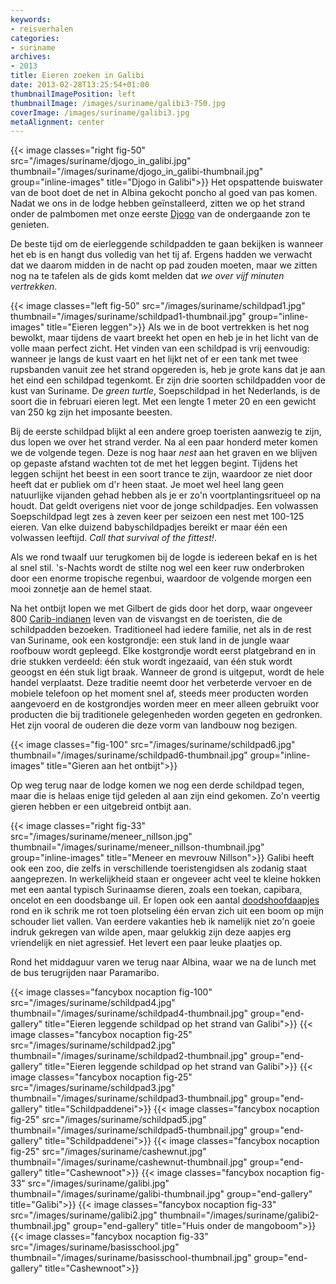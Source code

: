 ```yaml
---
keywords:
- reisverhalen
categories:
- suriname
archives:
- 2013
title: Eieren zoeken in Galibi
date: 2013-02-28T13:25:54+01:00
thumbnailImagePosition: left
thumbnailImage: /images/suriname/galibi3-750.jpg
coverImage: /images/suriname/galibi3.jpg
metaAlignment: center
---
```

{{< image classes="right fig-50" src="/images/suriname/djogo_in_galibi.jpg" thumbnail="/images/suriname/djogo_in_galibi-thumbnail.jpg" group="inline-images" title="Djogo in Galibi">}}
Het opspattende buiswater van de boot doet de net in Albina gekocht poncho al goed van pas komen. Nadat we ons in de lodge hebben geïnstalleerd, zitten we op het strand onder de palmbomen met onze eerste [Djogo](www.bierwoordenboek.com/Djogo.ashx) van de ondergaande zon te genieten.

De beste tijd om de eierleggende schildpadden te gaan bekijken is wanneer het eb is en hangt dus volledig van het tij af. Ergens hadden we verwacht dat we daarom midden in de nacht op pad zouden moeten, maar we zitten nog na te tafelen als de gids komt melden dat <em>we over <span class="term" title="gelukkig kun je in vijf Surinaamse minuten heel veel doen">vijf minuten</span> vertrekken</em>.

{{< image classes="left fig-50" src="/images/suriname/schildpad1.jpg" thumbnail="/images/suriname/schildpad1-thumbnail.jpg" group="inline-images" title="Eieren leggen">}}
Als we in de boot vertrekken is het nog bewolkt, maar tijdens de vaart breekt het open en heb je in het licht van de volle maan perfect zicht. Het vinden van een schildpad is vrij eenvoudig: wanneer je langs de kust vaart en het lijkt net of er een tank met twee rupsbanden vanuit zee het strand opgereden is, heb je grote kans dat je aan het eind een schildpad tegenkomt.
Er zijn drie soorten schildpadden voor de kust van Suriname. De <em>green turtle</em>, Soepschildpad in het Nederlands, is de soort die in februari eieren legt. Met een lengte 1 meter 20 en een gewicht van 250 kg zijn het imposante beesten.

Bij de eerste schildpad blijkt al een andere groep toeristen aanwezig te zijn, dus lopen we over het strand verder. Na al een paar honderd meter komen we de volgende tegen. Deze is nog haar <em>nest</em> aan het graven en we blijven op gepaste afstand wachten tot de met het leggen begint. Tijdens het leggen schijnt het beest in een soort trance te zijn, waardoor ze niet door heeft dat er publiek om d'r heen staat. Je moet wel heel lang geen natuurlijke vijanden gehad hebben als je er zo'n voortplantingsritueel op na houdt. Dat geldt overigens niet voor de jonge schildpadjes. Een volwassen Soepschildpad legt zes à zeven keer per seizoen een nest met 100-125 eieren. Van elke duizend babyschildpadjes bereikt er maar één een volwassen leeftijd. <em>Call that survival of the fittest!</em>.

Als we rond twaalf uur terugkomen bij de logde is iedereen bekaf en is het al snel stil. 's-Nachts wordt de stilte nog wel een keer ruw onderbroken door een enorme tropische regenbui, waardoor de volgende morgen een mooi zonnetje aan de hemel staat.

Na het ontbijt lopen we met Gilbert de gids door het dorp, waar ongeveer 800 <a href="http://nl.wikipedia.org/wiki/Cariben_(indianen)" target="_blank">Carib-indianen</a> leven van de visvangst en de toeristen, die de schildpadden bezoeken. Traditioneel had iedere familie, net als in de rest van Suriname, ook een kostgrondje: een stuk land in de jungle waar roofbouw wordt gepleegd. Elke kostgrondje wordt eerst platgebrand en in drie stukken verdeeld: één stuk wordt ingezaaid, van één stuk wordt geoogst en één stuk ligt braak. Wanneer de grond is uitgeput, wordt de hele handel verplaatst. Deze traditie neemt door het verbeterde vervoer en de mobiele telefoon op het moment snel af, steeds meer producten worden aangevoerd en de kostgrondjes worden meer en meer alleen gebruikt voor producten die bij traditionele gelegenheden worden gegeten en gedronken. Het zijn vooral de ouderen die deze vorm van landbouw nog bezigen.

{{< image classes="fig-100" src="/images/suriname/schildpad6.jpg" thumbnail="/images/suriname/schildpad6-thumbnail.jpg" group="inline-images" title="Gieren aan het ontbijt">}}

Op weg terug naar de lodge komen we nog een derde schildpad tegen, maar die is helaas enige tijd geleden al aan zijn eind gekomen. Zo'n veertig gieren hebben er een uitgebreid ontbijt aan.

{{< image classes="right fig-33" src="/images/suriname/meneer_nillson.jpg" thumbnail="/images/suriname/meneer_nillson-thumbnail.jpg" group="inline-images" title="Meneer en mevrouw Nillson">}}
Galibi heeft ook een zoo, die zelfs in verschillende toeristengidsen als zodanig staat aangeprezen. In werkelijkheid staan er ongeveer acht veel te kleine hokken met een aantal typisch Surinaamse dieren, zoals een toekan, capibara, oncelot en een doodsbange uil. Er lopen ook een aantal <a href="https://www.google.com/search?q=meneer+nilsson&hs=K8i&tbm=isch&tbo=u&sa=X" target="_blank">doodshoofdaapjes</a> rond en ik schrik me rot toen plotseling één ervan zich uit een boom op mijn schouder liet vallen. Van eerdere vakanties heb ik namelijk niet zo'n goeie indruk gekregen van wilde apen, maar gelukkig zijn deze aapjes erg vriendelijk en niet agressief. Het levert een paar leuke plaatjes op.

Rond het middaguur varen we terug naar Albina, waar we na de <span class="term" title="kip, rijst en groente">lunch</span> met de bus terugrijden naar Paramaribo.

{{< image classes="fancybox nocaption fig-100" src="/images/suriname/schildpad4.jpg" thumbnail="/images/suriname/schildpad4-thumbnail.jpg" group="end-gallery" title="Eieren leggende schildpad op het strand van Galibi">}}
{{< image classes="fancybox nocaption fig-25" src="/images/suriname/schildpad2.jpg" thumbnail="/images/suriname/schildpad2-thumbnail.jpg" group="end-gallery" title="Eieren leggende schildpad op het strand van Galibi">}}
{{< image classes="fancybox nocaption fig-25" src="/images/suriname/schildpad3.jpg" thumbnail="/images/suriname/schildpad3-thumbnail.jpg" group="end-gallery" title="Schildpaddenei">}}
{{< image classes="fancybox nocaption fig-25" src="/images/suriname/schildpad5.jpg" thumbnail="/images/suriname/schildpad5-thumbnail.jpg" group="end-gallery" title="Schildpaddenei">}}
{{< image classes="fancybox nocaption fig-25" src="/images/suriname/cashewnut.jpg" thumbnail="/images/suriname/cashewnut-thumbnail.jpg" group="end-gallery" title="Cashewnoot">}}
{{< image classes="fancybox nocaption fig-33" src="/images/suriname/galibi.jpg" thumbnail="/images/suriname/galibi-thumbnail.jpg" group="end-gallery" title="Galibi">}}
{{< image classes="fancybox nocaption fig-33" src="/images/suriname/galibi2.jpg" thumbnail="/images/suriname/galibi2-thumbnail.jpg" group="end-gallery" title="Huis onder de mangoboom">}}
{{< image classes="fancybox nocaption fig-33" src="/images/suriname/basisschool.jpg" thumbnail="/images/suriname/basisschool-thumbnail.jpg" group="end-gallery" title="Cashewnoot">}}
